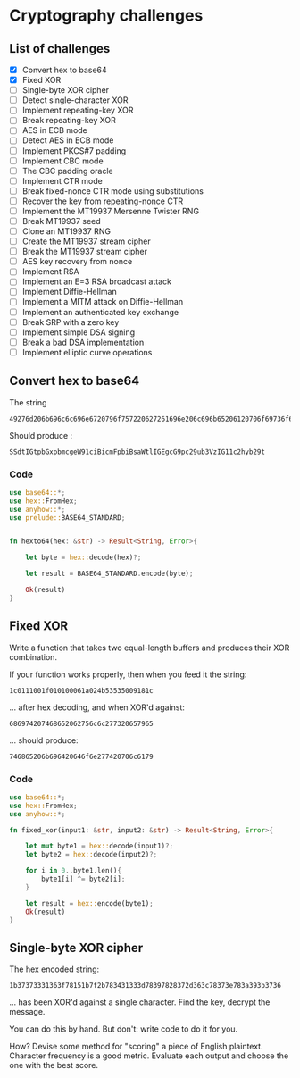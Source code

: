 # Cryptography challenges

## List of challenges
- [x] Convert hex to base64
- [x] Fixed XOR
- [ ] Single-byte XOR cipher
- [ ] Detect single-character XOR
- [ ] Implement repeating-key XOR
- [ ] Break repeating-key XOR
- [ ] AES in ECB mode
- [ ] Detect AES in ECB mode
- [ ] Implement PKCS#7 padding
- [ ] Implement CBC mode
- [ ] The CBC padding oracle
- [ ] Implement CTR mode
- [ ] Break fixed-nonce CTR mode using substitutions
- [ ] Recover the key from repeating-nonce CTR
- [ ] Implement the MT19937 Mersenne Twister RNG
- [ ] Break MT19937 seed
- [ ] Clone an MT19937 RNG
- [ ] Create the MT19937 stream cipher
- [ ] Break the MT19937 stream cipher
- [ ] AES key recovery from nonce
- [ ] Implement RSA
- [ ] Implement an E=3 RSA broadcast attack
- [ ] Implement Diffie-Hellman
- [ ] Implement a MITM attack on Diffie-Hellman
- [ ] Implement an authenticated key exchange
- [ ] Break SRP with a zero key
- [ ] Implement simple DSA signing
- [ ] Break a bad DSA implementation
- [ ] Implement elliptic curve operations

## Convert hex to base64

The string 
```
49276d206b696c6c696e6720796f757220627261696e206c696b65206120706f69736f6e6f7573206d757368726f6f6d
```

Should produce :
```
SSdtIGtpbGxpbmcgeW91ciBicmFpbiBsaWtlIGEgcG9pc29ub3VzIG11c2hyb29t
```


### Code
```rust
use base64::*;
use hex::FromHex;
use anyhow::*;
use prelude::BASE64_STANDARD;


fn hexto64(hex: &str) -> Result<String, Error>{

    let byte = hex::decode(hex)?;

    let result = BASE64_STANDARD.encode(byte);

    Ok(result)
}
```

## Fixed XOR

 Write a function that takes two equal-length buffers and produces their XOR combination.

If your function works properly, then when you feed it the string: 


```
1c0111001f010100061a024b53535009181c
```

... after hex decoding, and when XOR'd against: 

```
686974207468652062756c6c277320657965
```

... should produce: 

```
746865206b696420646f6e277420706c6179
```
### Code
```rust
use base64::*;
use hex::FromHex;
use anyhow::*;

fn fixed_xor(input1: &str, input2: &str) -> Result<String, Error>{

    let mut byte1 = hex::decode(input1)?;
    let byte2 = hex::decode(input2)?;

    for i in 0..byte1.len(){
        byte1[i] ^= byte2[i];
    }

    let result = hex::encode(byte1);
    Ok(result)
}
```

## Single-byte XOR cipher

The hex encoded string: 

```
1b37373331363f78151b7f2b783431333d78397828372d363c78373e783a393b3736
```

 ... has been XOR'd against a single character. Find the key, decrypt the message.

You can do this by hand. But don't: write code to do it for you.

How? Devise some method for "scoring" a piece of English plaintext. Character frequency is a good metric. Evaluate each output and choose the one with the best score. 